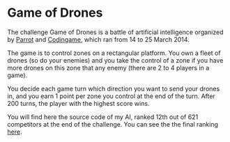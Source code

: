 Game of Drones
============

The challenge Game of Drones is a battle of artificial intelligence organized by [Parrot](www.parrot.com) and [Codingame](www.codingame.com), which ran from 14 to 25 March 2014.

The game is to control zones on a rectangular platform. You own a fleet of drones (so do your enemies) and you take the control of a zone if you have more drones on this zone that any enemy (there are 2 to 4 players in a game).

You decide each game turn which direction you want to send your drones in, and you earn 1 point per zone you control at the end of the turn. After 200 turns, the player with the highest score wins.

You will find here the source code of my AI, ranked 12th out of 621 competitors at the end of the challenge. You can see the the final ranking [here](www.codingame.com/cg/#!challenge:parrot).
